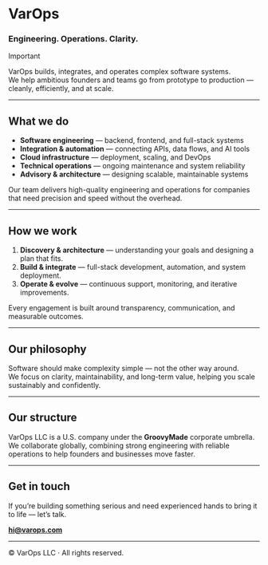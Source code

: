 # VarOps  
### Engineering. Operations. Clarity.

> [!IMPORTANT]
> VarOps builds, integrates, and operates complex software systems.  
> We help ambitious founders and teams go from prototype to production —  
> cleanly, efficiently, and at scale.

---

## What we do

- **Software engineering** — backend, frontend, and full-stack systems  
- **Integration & automation** — connecting APIs, data flows, and AI tools  
- **Cloud infrastructure** — deployment, scaling, and DevOps  
- **Technical operations** — ongoing maintenance and system reliability  
- **Advisory & architecture** — designing scalable, maintainable systems  

Our team delivers high-quality engineering and operations for companies that need precision and speed without the overhead.

---

## How we work

1. **Discovery & architecture** — understanding your goals and designing a plan that fits.  
2. **Build & integrate** — full-stack development, automation, and system deployment.  
3. **Operate & evolve** — continuous support, monitoring, and iterative improvements.  

Every engagement is built around transparency, communication, and measurable outcomes.

---

## Our philosophy

Software should make complexity simple — not the other way around.  
We focus on clarity, maintainability, and long-term value, helping you scale sustainably and confidently.  

---

## Our structure

VarOps LLC is a U.S. company under the **GroovyMade** corporate umbrella.  
We collaborate globally, combining strong engineering with reliable operations to help founders and businesses move faster.

---

## Get in touch

If you’re building something serious and need experienced hands to bring it to life — let’s talk.

**hi@varops.com**

---

© VarOps LLC · All rights reserved.
